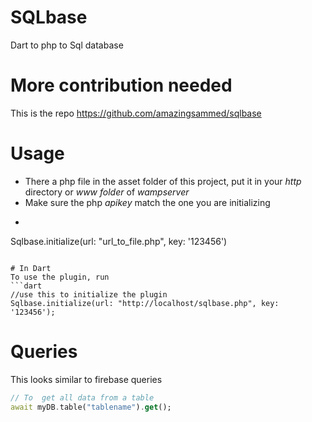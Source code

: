 # SQLbase

Dart to php to Sql database

# More contribution needed
This is the repo
https://github.com/amazingsammed/sqlbase

# Usage

* There a php file in the asset folder of this project, put it in your *http* directory or *www folder* of *wampserver*
* Make sure the php *apikey*  match the one you are initializing
* ```dart
Sqlbase.initialize(url: "url_to_file.php", key: '123456')
```

# In Dart
To use the plugin, run
```dart
//use this to initialize the plugin
Sqlbase.initialize(url: "http://localhost/sqlbase.php", key: '123456');
```
# Queries
This looks similar to firebase queries
```dart
// To  get all data from a table
await myDB.table("tablename").get();
```




